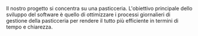 Il nostro progetto si concentra su una pasticceria.
L'obiettivo principale dello sviluppo del software è quello di ottimizzare i processi giornalieri
 di gestione della pasticceria per rendere il tutto più efficiente in termini di tempo e chiarezza.
